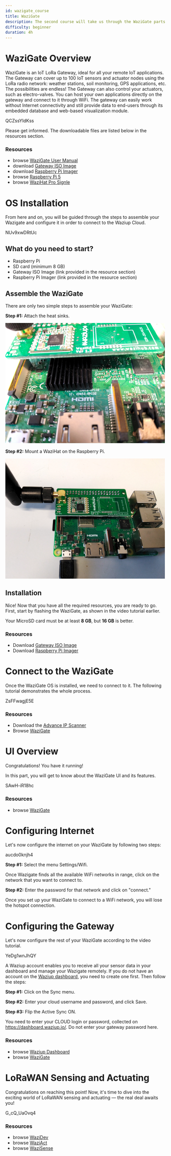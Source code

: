 ```yaml
---
id: wazigate_course
title: WaziGate
description: The second course will take us through the WaziGate parts and features.
difficulty: beginner
duration: 4h
---
```


WaziGate Overview
================

<!-- Let's start this lesson on the WaziGate with a tour of its parts and features. -->


WaziGate is an IoT LoRa Gateway, ideal for all your remote IoT applications. The Gateway can cover up to 100 IoT sensors and actuator nodes using the LoRa radio network: weather stations, soil monitoring, GPS applications, etc. The possibilities are endless! The Gateway can also control your actuators, such as electro-valves. You can host your own applications directly on the gateway and connect to it through WiFi. The gateway can easily work without Internet connectivity and still provide data to end-users through its embedded database and web-based visualization module.

<youtube>QCZssYIdKss</youtube>

<alert type='info'> Please get informed. The downloadable files are listed below in the resources section.</alert>

### Resources
- browse [WaziGate User Manual](http://lab.waziup.io/resources/waziup/wazigate)
- download [Gateway ISO Image](https://downloads.waziup.io/)
- download [Raspberry Pi Imager](https://www.raspberrypi.com/software/)
- browse [Raspberry Pi 5](http://lab.waziup.io/resources/waziup/raspberry-pi)
- browse [WaziHat Pro Signle](http://lab.waziup.io/resources/waziup/wazihat-pro-single)


OS Installation
===============
From here and on, you will be guided through the steps to assemble your Wazigate and configure it in order to connect to the Waziup Cloud. 

<youtube>NUv9xwDRtUc</youtube>

## What do you need to start?
- Raspberry Pi
- SD card (minimum 8 GB)
- Gateway ISO Image (link provided in the resource section)
- Raspberry Pi Imager (link provided in the resource section)

## Assemble the WaziGate
There are only two simple steps to assemble your WaziGate:

**Step #1:** Attach the heat sinks.

![heat sink](img/heat-sink.png)


**Step #2:** Mount a WaziHat on the Raspberry Pi.

![heat sink](img/wazihat-mount.png)


## Installation

Nice! Now that you have all the required resources, you are ready to go. First, start by flashing the WaziGate, as shown in the video tutorial earlier.

<alert type='warning'>Your MicroSD card must be at least <b>8 GB</b>, but <b>16 GB</b> is better.</alert>


### Resources
- Download [Gateway ISO Image](https://downloads.waziup.io/)
- Download [Raspberry Pi Imager](https://www.raspberrypi.com/software/)
          

Connect to the WaziGate
=======================

Once the WaziGate OS is installed, we need to connect to it. The following tutorial demonstrates the whole process.

<youtube>ZsFFwagjE5E</youtube>

### Resources
- Download the [Advance IP Scanner](https://www.advanced-ip-scanner.com/)
- Browse [WaziGate](http://lab.waziup.io/resources/waziup/wazigate)


UI Overview
===========

Congratulations! You have it running! 

In this part, you will get to know about the WaziGate UI and its features.

<youtube>SAwH-iR18hc</youtube>


### Resources
- browse [WaziGate](http://lab.waziup.io/resources/waziup/wazigate)

Configuring Internet
====================
Let's now configure the internet on your WaziGate by following two steps:

<youtube>aucdo0knjh4</youtube>

**Step #1:** Select the menu Settings/Wifi.

Once Wazigate finds all the available WiFi networks in range, click on the network that you want to connect to.

**Step #2:** Enter the password for that network and click on "connect."

<alert type='warning'> Once you set up your WaziGate to connect to a WiFi network, you will lose the hotspot connection.</alert>

Configuring the Gateway
======================


Let's now configure the rest of your WaziGate according to the video tutorial.

<youtube>YeDg1wnJhQY</youtube>

A Waziup account enables you to receive all your sensor data in your dashboard and manage your Wazigate remotely. If you do not have an account on the [Waziup dashboard](https://login.waziup.io/auth/realms/waziup/protocol/openid-connect/auth?client_id=dashboard&redirect_uri=https%3A%2F%2Fdashboard.waziup.io%2F&state=7c9547dd-c0bf-4b2a-8642-bdc13a3949a3&response_mode=fragment&response_type=code&scope=openid&nonce=1a520f4b-4814-4607-8472-aaeba34f5b6b), you need to create one first. Then follow the steps:

**Step #1:** Click on the Sync menu. 

**Step #2:** Enter your cloud username and password, and click Save.

**Step #3:** Flip the Active Sync ON.

<alert type='warning'> You need to enter your CLOUD login or password, collected on https://dashboard.waziup.io/. Do not enter your gateway password here.</alert>

### Resources
- browse [Waziup Dashboard](https://dashboard.waziup.io)
- browse [WaziGate](http://lab.waziup.io/resources/waziup/wazigate)


LoRaWAN Sensing and Actuating
=============================

Congratulations on reaching this point! Now, it's time to dive into the exciting world of LoRaWAN sensing and actuating — the real deal awaits you!

<youtube>G_cQ_UaOvq4</youtube>

### Resources
- browse [WaziDev](http://lab.waziup.io/resources/waziup/wazidev)
- browse [WaziAct](http://lab.waziup.io/resources/waziup/waziact)
- browse [WaziSense](http://lab.waziup.io/resources/waziup/wazisense)